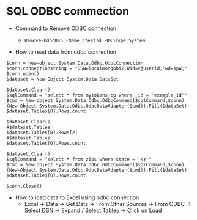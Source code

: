 SQL ODBC commection
===================


* Command to Remove ODBC connection
	-	`Remove-OdbcDsn -Name ntest7d -DsnType System`


* How to read data from odbc connection
```
$conn = new-object System.Data.Odbc.OdbcConnection
$conn.connectionstring = "DSN=localmongobi2;Uid=vjuserid;Pwd=$pw;"
$conn.open()
$dataset = New-Object System.Data.DataSet

$dataset.Clear()
$sqlCommand = "select * from mytokens_cp where _id = 'example_id'"
$cmd = New-object System.Data.Odbc.OdbcCommand($sqlCommand,$conn)
(New-Object System.Data.Odbc.OdbcDataAdapter($cmd)).Fill($dataSet)
$dataset.Tables[0].Rows.count 

$dataset.Clear()
#$dataset.Tables
$dataset.Tables[0].Rows[2]
#$dataset.Tables
$dataset.Tables[0].Rows.count 

$dataset.Clear()
$sqlCommand = "select * from zips where state = 'NY'"
$cmd = New-object System.Data.Odbc.OdbcCommand($sqlCommand,$conn)
(New-Object System.Data.Odbc.OdbcDataAdapter($cmd)).Fill($dataSet)
$dataset.Tables[0].Rows.count 

$conn.Close()
```

* How to load data to Excel using odbc connection
	-	Excel -> Data -> Get Data -> From Other Sources -> From ODBC -> Select DSN -> Expand / Select Tables -> Click on Load  